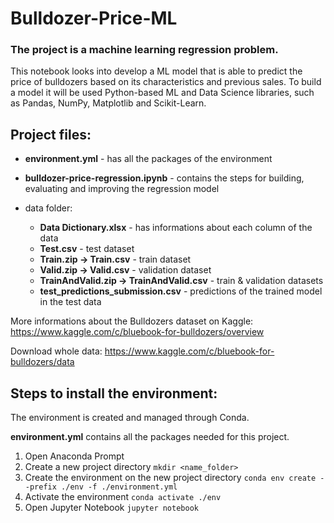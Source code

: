 # Bulldozer-Price-ML

### The project is a machine learning regression problem.

This notebook looks into develop a ML model that is able to predict the price of bulldozers based on its characteristics and previous sales. To build a model it will be used Python-based ML and Data Science libraries, such as Pandas, NumPy, Matplotlib and Scikit-Learn.

## Project files:
* **environment.yml** - has all the packages of the environment

* **bulldozer-price-regression.ipynb** - contains the steps for building, evaluating and improving the regression model
* data folder:
  * **Data Dictionary.xlsx** - has informations about each column of the data
  * **Test.csv** - test dataset
  * **Train.zip &rarr; Train.csv** - train dataset
  * **Valid.zip &rarr; Valid.csv** - validation dataset
  * **TrainAndValid.zip &rarr; TrainAndValid.csv** - train & validation datasets
  * **test_predictions_submission.csv** - predictions of the trained model in the test data

More informations about the Bulldozers dataset on Kaggle: https://www.kaggle.com/c/bluebook-for-bulldozers/overview

Download whole data: https://www.kaggle.com/c/bluebook-for-bulldozers/data

## Steps to install the environment:
The environment is created and managed through Conda.

**environment.yml** contains all the packages needed for this project.

1. Open Anaconda Prompt
2. Create a new project directory
`mkdir <name_folder>`
3. Create the environment on the new project directory
`conda env create --prefix ./env -f ./environment.yml`
4. Activate the environment
`conda activate ./env`
5. Open Jupyter Notebook
`jupyter notebook`
